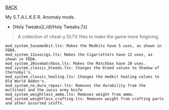 
[BACK](..)

My S.T.A.L.K.E.R. Anomaly mods.

- [Holy Tweaks](./dl/Holy Tweaks.7z) 
> A collection of cheat-y DLTX files to make the game more forgiving.

```
mod_system_5usemedkit.ltx: Makes the Medkits have 5 uses, as shown in FDDA.
mod_system_12usecigs.ltx: Makes the Cigar(ette)s have 12 uses, as shown in FDDA.
mod_system_20usematchbox.ltx: Makes the Matchbox have 20 uses.
mod_system_classic_bleeds.ltx: Changes the bleed values to Shadow of Chernobyl's.
mod_system_classic_healing.ltx: Changes the medkit healing values to Old World Addon's.
mod_system_no_dura_repair.ltx: Removes the durability from the multitool and the swiss army knife
mod_system_weightless_ammo.ltx: Removes weight from ammo.
mod_system_weightless_crafting.ltx: Removes weight from crafting parts and other assorted stuffs.
```